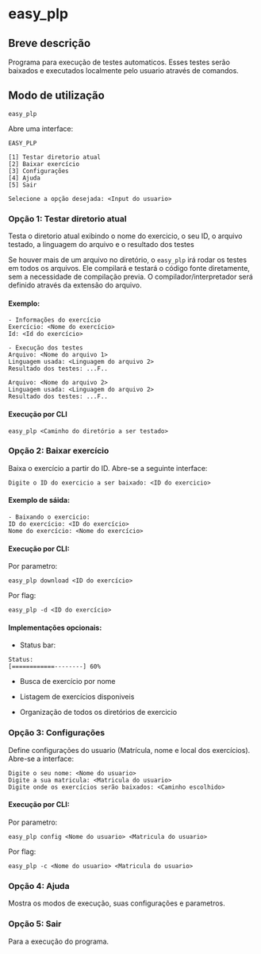 # easy_plp

## Breve descrição

Programa para execução de testes automaticos. Esses testes serão baixados e executados localmente pelo usuario através de comandos.

## Modo de utilização

```
easy_plp
```

Abre uma interface:

```
EASY_PLP

[1] Testar diretorio atual
[2] Baixar exercício
[3] Configurações
[4] Ajuda
[5] Sair

Selecione a opção desejada: <Input do usuario>
```

### Opção 1: Testar diretorio atual

Testa o diretorio atual exibindo o nome do exercicio, o seu ID, o arquivo testado, a linguagem do arquivo e o resultado dos testes

Se houver mais de um arquivo no diretório, o `easy_plp` irá rodar os testes em todos os arquivos. Ele compilará e testará o código fonte diretamente, sem a necessidade de compilação previa. O compilador/interpretador será definido através da extensão do arquivo. 

#### Exemplo:

```
- Informações do exercício
Exercício: <Nome do exercício>
Id: <Id do exercício>

- Execução dos testes
Arquivo: <Nome do arquivo 1>
Linguagem usada: <Linguagem do arquivo 2>
Resultado dos testes: ...F..

Arquivo: <Nome do arquivo 2>
Linguagem usada: <Linguagem do arquivo 2>
Resultado dos testes: ...F..
```
#### Execução por CLI

```
easy_plp <Caminho do diretório a ser testado>
```

### Opção 2: Baixar exercício

Baixa o exercício a partir do ID. Abre-se a seguinte interface:

```
Digite o ID do exercicio a ser baixado: <ID do exercicio>
```

#### Exemplo de sáida:

```
- Baixando o exercicio: 
ID do exercício: <ID do exercício>
Nome do exercício: <Nome do exercício>
```

#### Execução por CLI:

Por parametro:
```
easy_plp download <ID do exercício>
```

Por flag:
```
easy_plp -d <ID do exercício>
```

#### Implementações opcionais:

- Status bar:
```
Status:
[============--------] 60%
```

- Busca de exercício por nome

- Listagem de exercícios disponiveis

- Organização de todos os diretórios de exercicio

### Opção 3: Configurações 

Define configurações do usuario (Matrícula, nome e local dos exercícios). Abre-se a interface:

```
Digite o seu nome: <Nome do usuario>
Digite a sua matricula: <Matricula do usuario>
Digite onde os exercícios serão baixados: <Caminho escolhido>
```

#### Execução por CLI:

Por parametro:
```
easy_plp config <Nome do usuario> <Matricula do usuario>
```

Por flag:
```
easy_plp -c <Nome do usuario> <Matricula do usuario>
```

### Opção 4: Ajuda

Mostra os modos de execução, suas configurações e parametros.

### Opção 5: Sair

Para a execução do programa.

